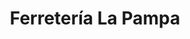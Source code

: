 ---
title: "Ferretería La Pampa"
url: /ciudad-autonoma-de-buenos-aires/ferreteria-la-pampa/
shop: Eisenwaren
---